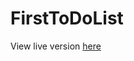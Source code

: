 # FirstToDoList
View live version <a href="https://todolist-memory.onrender.com/todolist" target="_blank">here</a>
